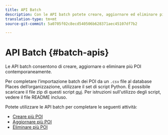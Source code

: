 ```yaml
---
title: API Batch
description: Con le API batch potete creare, aggiornare ed eliminare più POI.
translation-type: tm+mt
source-git-commit: 5a0705f02c8ecd540506b628371aec45107df7b2

---
```



# API Batch {#batch-apis}

Le API batch consentono di creare, aggiornare o eliminare più POI contemporaneamente.

Per completare l’importazione batch dei POI da un `.csv` file al database Places dell’organizzazione, utilizzare il set di script Python. È possibile scaricare il file zip di questi script [qui](https://github.com/adobe/places-scripts). Per istruzioni sull&#39;utilizzo degli script, vedere il file README incluso.

Potete utilizzare le API batch per completare le seguenti attività:

* [Creare più POI](/help/web-service-api/api-usage/manage-pois/batch-apis/create-multiple-pois.md)
* [Aggiornare più POI](/help/web-service-api/api-usage/manage-pois/batch-apis/update-multiple-pois.md)
* [Eliminare più POI](/help/web-service-api/api-usage/manage-pois/batch-apis/delete-multiple-pois.md)
